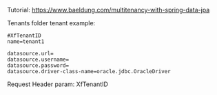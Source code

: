 Tutorial: https://www.baeldung.com/multitenancy-with-spring-data-jpa

Tenants folder tenant example:
~~~
#XfTenantID
name=tenant1

datasource.url=
datasource.username=
datasource.password=
datasource.driver-class-name=oracle.jdbc.OracleDriver
~~~

Request Header param:
XfTenantID